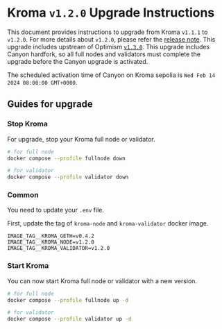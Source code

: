# Kroma `v1.2.0` Upgrade Instructions

This document provides instructions to upgrade from Kroma `v1.1.1` to `v1.2.0`.
For more details about `v1.2.0`, please refer the [release note](https://github.com/kroma-network/kroma/releases/tag/v1.2.0).
This upgrade includes upstream of Optimism [`v1.3.0`](https://github.com/ethereum-optimism/optimism/releases/tag/op-node%2Fv1.3.0).
This upgrade includes Canyon hardfork, so all full nodes and validators must complete the upgrade before the Canyon 
upgrade is activated.

The scheduled activation time of Canyon on Kroma sepolia is `Wed Feb 14 2024 08:00:00 GMT+0000`.

## Guides for upgrade

### Stop Kroma

For upgrade, stop your Kroma full node or validator.
```bash
# for full node
docker compose --profile fullnode down

# for validator
docker compose --profile validator down
```

### Common

You need to update your `.env` file.

First, update the tag of `kroma-node` and `kroma-validator` docker image.
```
IMAGE_TAG__KROMA_GETH=v0.4.2
IMAGE_TAG__KROMA_NODE=v1.2.0
IMAGE_TAG__KROMA_VALIDATOR=v1.2.0
```

### Start Kroma

You can now start Kroma full node or validator with a new version.

```bash
# for full node
docker compose --profile fullnode up -d

# for validator
docker compose --profile validator up -d
```
